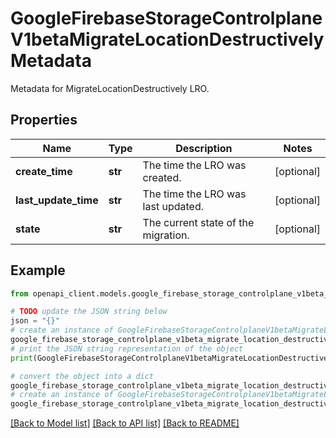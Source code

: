 # GoogleFirebaseStorageControlplaneV1betaMigrateLocationDestructivelyMetadata

Metadata for MigrateLocationDestructively LRO.

## Properties

Name | Type | Description | Notes
------------ | ------------- | ------------- | -------------
**create_time** | **str** | The time the LRO was created. | [optional] 
**last_update_time** | **str** | The time the LRO was last updated. | [optional] 
**state** | **str** | The current state of the migration. | [optional] 

## Example

```python
from openapi_client.models.google_firebase_storage_controlplane_v1beta_migrate_location_destructively_metadata import GoogleFirebaseStorageControlplaneV1betaMigrateLocationDestructivelyMetadata

# TODO update the JSON string below
json = "{}"
# create an instance of GoogleFirebaseStorageControlplaneV1betaMigrateLocationDestructivelyMetadata from a JSON string
google_firebase_storage_controlplane_v1beta_migrate_location_destructively_metadata_instance = GoogleFirebaseStorageControlplaneV1betaMigrateLocationDestructivelyMetadata.from_json(json)
# print the JSON string representation of the object
print(GoogleFirebaseStorageControlplaneV1betaMigrateLocationDestructivelyMetadata.to_json())

# convert the object into a dict
google_firebase_storage_controlplane_v1beta_migrate_location_destructively_metadata_dict = google_firebase_storage_controlplane_v1beta_migrate_location_destructively_metadata_instance.to_dict()
# create an instance of GoogleFirebaseStorageControlplaneV1betaMigrateLocationDestructivelyMetadata from a dict
google_firebase_storage_controlplane_v1beta_migrate_location_destructively_metadata_from_dict = GoogleFirebaseStorageControlplaneV1betaMigrateLocationDestructivelyMetadata.from_dict(google_firebase_storage_controlplane_v1beta_migrate_location_destructively_metadata_dict)
```
[[Back to Model list]](../README.md#documentation-for-models) [[Back to API list]](../README.md#documentation-for-api-endpoints) [[Back to README]](../README.md)


